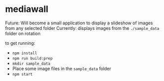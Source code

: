 # mediawall

Future: Will become a small application to display a slideshow of images from any selected folder
Currently: displays images from the `./sample_data` folder on rotation

to get running:

- `npm install`
- `npm run build:prep`
- `mkdir sample_data`
- Place some image files in the `sample_data` folder
- `npm start`
